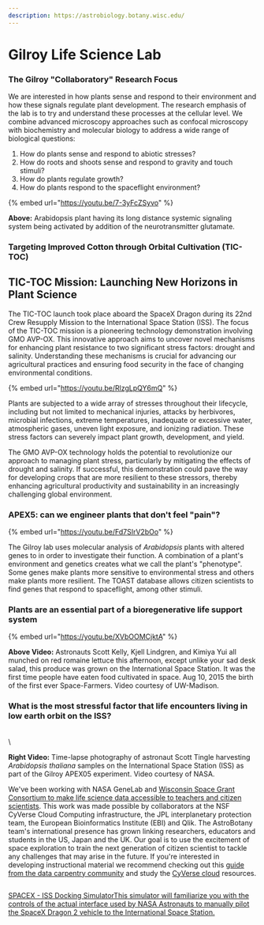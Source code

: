 ```yaml
---
description: https://astrobiology.botany.wisc.edu/
---
```


# Gilroy Life Science Lab

### The Gilroy "Collaboratory" Research Focus <a href="#h.p_wrqhnrjjsssj" id="h.p_wrqhnrjjsssj"></a>

We are interested in how plants sense and respond to their environment and how these signals regulate plant development. The research emphasis of the lab is to try and understand these processes at the cellular level. We combine advanced microscopy approaches such as confocal microscopy with biochemistry and molecular biology to address a wide range of biological questions:



1. How do plants sense and respond to abiotic stresses?
2. How do roots and shoots sense and respond to gravity and touch stimuli?
3. How do plants regulate growth?
4. How do plants respond to the spaceflight environment?

{% embed url="https://youtu.be/7-3yFcZSyvo" %}

**Above:** Arabidopsis plant having its long distance systemic signaling system being activated by addition of the neurotransmitter glutamate.

### Targeting Improved Cotton through Orbital Cultivation (TIC-TOC) <a href="#h.9esm31cu8j2t_l" id="h.9esm31cu8j2t_l"></a>

## TIC-TOC Mission: Launching New Horizons in Plant Science

The TIC-TOC launch took place aboard the SpaceX Dragon during its 22nd Crew Resupply Mission to the International Space Station (ISS). The focus of the TIC-TOC mission is a pioneering technology demonstration involving GMO AVP-OX. This innovative approach aims to uncover novel mechanisms for enhancing plant resistance to two significant stress factors: drought and salinity. Understanding these mechanisms is crucial for advancing our agricultural practices and ensuring food security in the face of changing environmental conditions.

{% embed url="https://youtu.be/RlzgLpQY6mQ" %}

Plants are subjected to a wide array of stresses throughout their lifecycle, including but not limited to mechanical injuries, attacks by herbivores, microbial infections, extreme temperatures, inadequate or excessive water, atmospheric gases, uneven light exposure, and ionizing radiation. These stress factors can severely impact plant growth, development, and yield.

The GMO AVP-OX technology holds the potential to revolutionize our approach to managing plant stress, particularly by mitigating the effects of drought and salinity. If successful, this demonstration could pave the way for developing crops that are more resilient to these stressors, thereby enhancing agricultural productivity and sustainability in an increasingly challenging global environment.



### APEX5: can we engineer plants that don't feel "pain"? <a href="#h.p_t-qfrspgtkaq_l" id="h.p_t-qfrspgtkaq_l"></a>

{% embed url="https://youtu.be/Fd7SIrV2bOo" %}

The Gilroy lab uses molecular analysis of _Arabidopsis_ plants with altered genes to in order to investigate their function. A combination of a plant's environment and genetics creates what we call the plant's "phenotype". Some genes make plants more sensitive to environmental stress and others make plants more resilient. The TOAST database allows citizen scientists to find genes that respond to spaceflight, among other stimuli.

### Plants are an essential part of a bioregenerative life support system <a href="#h.p_08j3ufrx51y6_l" id="h.p_08j3ufrx51y6_l"></a>

{% embed url="https://youtu.be/XVbOOMCjktA" %}

**Above Video:** Astronauts Scott Kelly, Kjell Lindgren, and Kimiya Yui all munched on red romaine lettuce this afternoon, except unlike your sad desk salad, this produce was grown on the International Space Station. It was the first time people have eaten food cultivated in space. Aug 10, 2015 the birth of the first ever Space-Farmers. Video courtesy of UW-Madison.

### What is the most stressful factor that life encounters living in low earth orbit on the ISS? <a href="#h.p_6zq6xfh83b8q_l" id="h.p_6zq6xfh83b8q_l"></a>

\
\


**Right Video:** Time-lapse photography of astronaut Scott Tingle harvesting _Arabidopsis thaliana_ samples on the International Space Station (ISS) as part of the Gilroy APEX05 experiment. Video courtesy of NASA.



We've been working with NASA GeneLab and [Wisconsin Space Grant Consortium to make life science data accessible to teachers and citizen scientists](https://www.google.com/url?q=https%3A%2F%2Fspacebiology.carthage.edu%2Fgrade-6-12-educators\&sa=D\&sntz=1\&usg=AOvVaw1oAHRsf8VsXWklQu3ATS0-). This work was made possible by collaborators at the NSF CyVerse Cloud Computing infrastructure, the JPL interplanetary protection team, the European Bioinformatics Institute (EBI) and Qlik. The AstroBotany team's international presence has grown linking researchers, educators and students in the US, Japan and the UK. Our goal is to use the excitement of space exploration to train the next generation of citizen scientist to tackle any challenges that may arise in the future. If you're interested in developing instructional material we recommend checking out this [guide from the data carpentry community](https://www.google.com/url?q=https%3A%2F%2Fcarpentries.github.io%2Finstructor-training%2F15-lesson-study%2Findex.html\&sa=D\&sntz=1\&usg=AOvVaw1QOJB3uPl1ps2U0-freRtq) and study the [CyVerse cloud](https://www.google.com/url?q=https%3A%2F%2Flearning.cyverse.org%2Fen%2Flatest%2F\&sa=D\&sntz=1\&usg=AOvVaw3b8nvcDjjJjpQTOFUgTjap) resources.

<figure><img src="https://lh4.googleusercontent.com/proxy/FcWjXTY4juHeK-6vpiaSRWC-6DVFXXRRTHSbF3lelYJtWiqw9hYxcx1u2fj7ViBOFsNbnWwioFqGUrSjXN2QmsPX" alt=""><figcaption></figcaption></figure>

[SPACEX - ISS Docking SimulatorThis simulator will familiarize you with the controls of the actual interface used by NASA Astronauts to manually pilot the SpaceX Dragon 2 vehicle to the International Space Station.](https://www.google.com/url?q=https%3A%2F%2Fiss-sim.spacex.com%2F\&sa=D\&sntz=1\&usg=AOvVaw0DPJz8-zqrKop3jnrqRPAl)

